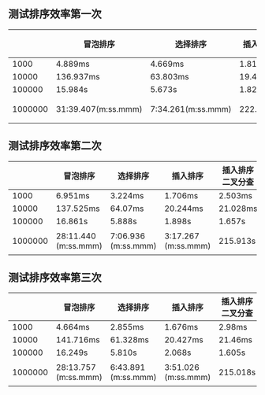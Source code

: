## 测试排序效率第一次

|         | 冒泡排序            | 选择排序           | 插入排序 | 插入排序 二叉分查 | 快速排序  |     | 生成数据时间     |
| ------- | ------------------- | ------------------ | -------- | ----------------- | --------- | --- | ---------------- |
| 1000    | 4.889ms             | 4.669ms            | 1.816ms  | 2.578ms           | 1.584ms   |     |                  |
| 10000   | 136.937ms           | 63.803ms           | 19.499ms | 18.547ms          | 9.482ms   |     |                  |
| 100000  | 15.984s             | 5.673s             | 1.826s   | 1.661s            | 50.722ms  |     |                  |
| 1000000 | 31:39.407(m:ss.mmm) | 7:34.261(m:ss.mmm) | 222.034s | 195.364s          | 523.996ms |     | 41.626ms(未去重) |

## 测试排序效率第二次

|         | 冒泡排序             | 选择排序            | 插入排序            | 插入排序 二叉分查 | 快速排序  |     | 生成数据时间     |
| ------- | -------------------- | ------------------- | ------------------- | ----------------- | --------- | --- | ---------------- |
| 1000    | 6.951ms              | 3.224ms             | 1.706ms             | 2.503ms           | 3.403ms   |     |                  |
| 10000   | 137.525ms            | 64.07ms             | 20.244ms            | 21.028ms          | 9.423ms   |     |                  |
| 100000  | 16.861s              | 5.888s              | 1.898s              | 1.657s            | 51.116ms  |     |                  |
| 1000000 | 28:11.440 (m:ss.mmm) | 7:06.936 (m:ss.mmm) | 3:17.267 (m:ss.mmm) | 215.913s          | 411.626ms |     | 38.258ms(未去重) |

## 测试排序效率第三次

|         | 冒泡排序             | 选择排序            | 插入排序            | 插入排序 二叉分查 | 快速排序 |     | 生成数据时间     |
| ------- | -------------------- | ------------------- | ------------------- | ----------------- | -------- | --- | ---------------- |
| 1000    | 4.664ms              | 2.855ms             | 1.676ms             | 2.98ms            | 1.582ms  |     |                  |
| 10000   | 141.716ms            | 61.328ms            | 20.427ms            | 21.46ms           | 8.635ms  |     |                  |
| 100000  | 16.249s              | 5.810s              | 2.068s              | 1.605s            | 50.373ms |     |                  |
| 1000000 | 28:13.757 (m:ss.mmm) | 6:43.891 (m:ss.mmm) | 3:51.026 (m:ss.mmm) | 215.018s          | 720.68ms |     | 31.746ms(未去重) |
